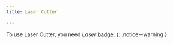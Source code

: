 ```yaml
---
title: Laser Cutter

---
```


To use Laser Cutter, you need _Laser_ [badge](../../badges/).
{: .notice--warning }
